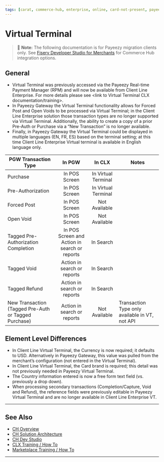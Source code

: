 ```yaml
---
tags: [carat, commerce-hub, enterprise, online, card-not-present, payeezy]
---
```

# Virtual Terminal

<!-- theme: danger -->
>  :memo: **Note:** The following documentation is for Payeezy migration clients only. See [Fiserv Developer Studio for Merchants](https://developer.fiserv.com/merchants) for Commerce Hub integration options.

## General

- Virtual Terminal was previously accessed via the Payeezy Real-time Payment Manager (RPM) and will now be available from Client Line Enterprise.  For more details please see <link to Virtual Terminal CLX documentation/training>.
- In Payeezy Gateway the Virtual Terminal functionality allows for Forced Post and Open Voids to be processed via Virtual Terminal; in the Client Line Enterprise solution those transaction types are no longer supported via Virtual Terminal.  Additionally, the ability to create a copy of a prior Pre-Auth or Purchase via a “New Transaction” is no longer available.
- Finally, in Payeezy Gateway the Virtual Terminal could be displayed in multiple languages (EN, FR, ES) based on the terminal setting; at this time Client Line Enterprise Virtual terminal is available in English language only.

<!--
type: tab

-->

| PGW Transaction Type | In PGW | In CLX | Notes|
| -------- | :-------------: | :----------: |----------|
|Purchase |In POS Screen | In Virtual Terminal|
|Pre-Authorization |In POS Screen | In Virtual Terminal|
|Forced Post |In POS Screen | Not Available|
|Open Void  |In POS Screen | Not Available| 
|Tagged Pre-Authorization Completion  |In POS Screen and Action in search or reports |In Search| 
|Tagged Void   |Action in search or reports  | In Search |
|Tagged Refund  |Action in search or reports  | In Search |
|New Transaction (Tagged Pre-Auth or Tagged Purchase)  |Action in search or reports  | Not Available | Transaction Type only available in VT, not API |
<!-- type: tab-end -->

## Element Level Differences

- In Client Line Virtual Terminal, the Currency is now required; it defaults to USD.  Alternatively in Payeezy Gateway, this value was pulled from the merchant’s configuration (not entered in the Virtual Terminal). 
- In Client Line Virtual Terminal, the Card brand is required; this detail was not previously needed in Payeezy Virtual Terminal.
- The Country information entered is now a free form text field (vs. previously a drop down).
- When processing secondary transactions (Completion/Capture, Void and Refund), the reference fields were previously editable in Payeezy Virtual Terminal and are no longer available in Client Line Enterprise VT.
---
## See Also

- [CH Overview](?path=docs/Resources/API-Documents/Payments_VAS/Verification.md)
- [CH Solution Architecture](?path=docs/Resources/API-Documents/Payments_VAS/Verification.md)
- [CH Dev Studio](?path=docs/Resources/API-Documents/Payments_VAS/Verification.md)
- [CLX Training / How To](?path=docs/Resources/API-Documents/Payments_VAS/Verification.md)
- [Marketplace Training / How To](?path=docs/Resources/API-Documents/Payments_VAS/Verification.md)


---
